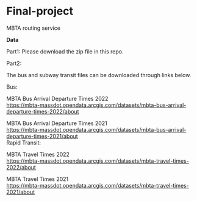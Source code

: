 # Final-project
MBTA routing service


**Data**

Part1:
Please download the zip file in this repo.

Part2:

The bus and subway transit files can be downloaded through links below.

Bus:

MBTA Bus Arrival Departure Times 2022 <br><https://mbta-massdot.opendata.arcgis.com/datasets/mbta-bus-arrival-departure-times-2022/about>

MBTA Bus Arrival Departure Times 2021 <br><https://mbta-massdot.opendata.arcgis.com/datasets/mbta-bus-arrival-departure-times-2021/about>
<br>
Rapid Transit:

MBTA Travel Times 2022 <br><https://mbta-massdot.opendata.arcgis.com/datasets/mbta-travel-times-2022/about>

MBTA Travel Times 2021 <br><https://mbta-massdot.opendata.arcgis.com/datasets/mbta-travel-times-2021/about>
